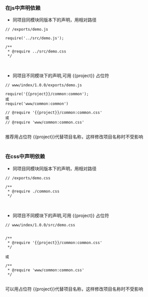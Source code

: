 ### 在js中声明依赖
* 同项目同模块同版本下的声明，用相对路径

```
// /exports/demo.js

require('../src/demo.js');

/**
 * @require ../src/demo.css
 */
 ```
<br>

* 同项目不同模块下的声明,可用 {{project}} 占位符

```
// www/index/1.0.0/exports/demo.js

require('{{project}}/common:common');  
或
require('www/common:common')

// @require '{{project}}/common:common.css'
或
// @require 'www/common:common.css'
 
```

推荐用占位符 {{project}}代替项目名称，这样修改项目名称时不受影响
<br><br>
### 在css中声明依赖
* 同项目同模块同版本下的声明，用相对路径

```
// /exports/demo.css

/**
 * @require ./common.css
 */
 ```
<br>

* 同项目不同模块下的声明,可用 {{project}} 占位符

```
// www/index/1.0.0/src/demo.css


/**
 * @require '{{project}}/common:common.css'
 */
 
或

/**
 * @require 'www/common:common.css'
 */
 
```

可以用占位符 {{project}}代替项目名称，这样修改项目名称时不受影响

